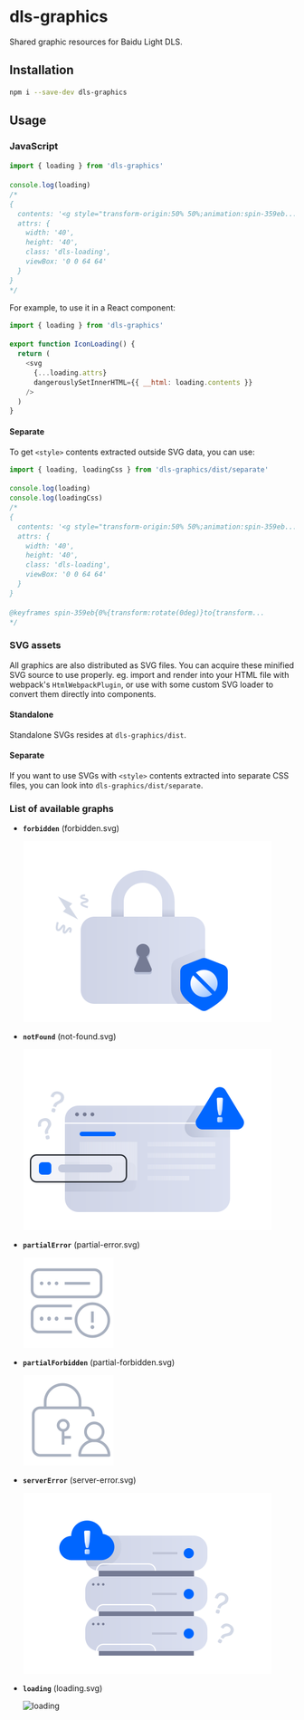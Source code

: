 # dls-graphics

Shared graphic resources for Baidu Light DLS.

## Installation

```sh
npm i --save-dev dls-graphics
```

## Usage

### JavaScript

```js
import { loading } from 'dls-graphics'

console.log(loading)
/*
{
  contents: '<g style="transform-origin:50% 50%;animation:spin-359eb...',
  attrs: {
    width: '40',
    height: '40',
    class: 'dls-loading',
    viewBox: '0 0 64 64'
  }
}
*/
```

For example, to use it in a React component:

```js
import { loading } from 'dls-graphics'

export function IconLoading() {
  return (
    <svg
      {...loading.attrs}
      dangerouslySetInnerHTML={{ __html: loading.contents }}
    />
  )
}
```

#### Separate

To get `<style>` contents extracted outside SVG data, you can use:

```js
import { loading, loadingCss } from 'dls-graphics/dist/separate'

console.log(loading)
console.log(loadingCss)
/*
{
  contents: '<g style="transform-origin:50% 50%;animation:spin-359eb...',
  attrs: {
    width: '40',
    height: '40',
    class: 'dls-loading',
    viewBox: '0 0 64 64'
  }
}

@keyframes spin-359eb{0%{transform:rotate(0deg)}to{transform...
*/
```

### SVG assets

All graphics are also distributed as SVG files. You can acquire these minified SVG source to use properly. eg. import and render into your HTML file with webpack's `HtmlWebpackPlugin`, or use with some custom SVG loader to convert them directly into components.

#### Standalone

Standalone SVGs resides at `dls-graphics/dist`.

#### Separate

If you want to use SVGs with `<style>` contents extracted into separate CSS files, you can look into `dls-graphics/dist/separate`.

### List of available graphs

<!-- assets-begin -->
* **`forbidden`** (forbidden.svg)

  ![forbidden](https://raw.githubusercontent.com/ecomfe/light-dls/master/packages/dls-graphics/src/forbidden.svg)

* **`notFound`** (not-found.svg)

  ![notFound](https://raw.githubusercontent.com/ecomfe/light-dls/master/packages/dls-graphics/src/not-found.svg)

* **`partialError`** (partial-error.svg)

  ![partialError](https://raw.githubusercontent.com/ecomfe/light-dls/master/packages/dls-graphics/src/partial-error.svg)

* **`partialForbidden`** (partial-forbidden.svg)

  ![partialForbidden](https://raw.githubusercontent.com/ecomfe/light-dls/master/packages/dls-graphics/src/partial-forbidden.svg)

* **`serverError`** (server-error.svg)

  ![serverError](https://raw.githubusercontent.com/ecomfe/light-dls/master/packages/dls-graphics/src/server-error.svg)

* **`loading`** (loading.svg)

  ![loading](https://raw.githubusercontent.com/ecomfe/light-dls/master/packages/dls-graphics/src/loading.svg)

<!-- assets-end -->
